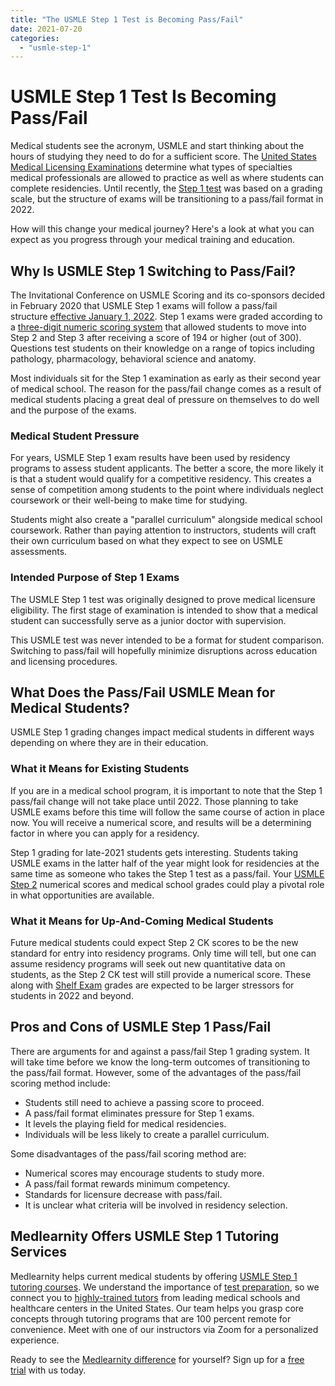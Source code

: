 ```yaml
---
title: "The USMLE Step 1 Test is Becoming Pass/Fail"
date: 2021-07-20
categories: 
  - "usmle-step-1"
---
```


# USMLE Step 1 Test Is Becoming Pass/Fail

Medical students see the acronym, USMLE and start thinking about the hours of studying they need to do for a sufficient score. The [United States Medical Licensing Examinations](https://www.usmle.org/) determine what types of specialties medical professionals are allowed to practice as well as where students can complete residencies. Until recently, the [Step 1 test](https://www.usmle.org/step-exams/step-1) was based on a grading scale, but the structure of exams will be transitioning to a pass/fail format in 2022.

How will this change your medical journey? Here's a look at what you can expect as you progress through your medical training and education.

## Why Is USMLE Step 1 Switching to Pass/Fail?

The Invitational Conference on USMLE Scoring and its co-sponsors decided in February 2020 that USMLE Step 1 exams will follow a pass/fail structure [effective January 1, 2022](https://www.usmle.org/common-questions/step-1). Step 1 exams were graded according to a [three-digit numeric scoring system](https://www.usmle.org/scores-transcripts/transcripts) that allowed students to move into Step 2 and Step 3 after receiving a score of 194 or higher (out of 300). Questions test students on their knowledge on a range of topics including pathology, pharmacology, behavioral science and anatomy.

Most individuals sit for the Step 1 examination as early as their second year of medical school. The reason for the pass/fail change comes as a result of medical students placing a great deal of pressure on themselves to do well and the purpose of the exams.

### Medical Student Pressure

For years, USMLE Step 1 exam results have been used by residency programs to assess student applicants. The better a score, the more likely it is that a student would qualify for a competitive residency. This creates a sense of competition among students to the point where individuals neglect coursework or their well-being to make time for studying.

Students might also create a "parallel curriculum" alongside medical school coursework. Rather than paying attention to instructors, students will craft their own curriculum based on what they expect to see on USMLE assessments.

### Intended Purpose of Step 1 Exams

The USMLE Step 1 test was originally designed to prove medical licensure eligibility. The first stage of examination is intended to show that a medical student can successfully serve as a junior doctor with supervision.

This USMLE test was never intended to be a format for student comparison. Switching to pass/fail will hopefully minimize disruptions across education and licensing procedures.

## What Does the Pass/Fail USMLE Mean for Medical Students?

USMLE Step 1 grading changes impact medical students in different ways depending on where they are in their education.

### What it Means for Existing Students

If you are in a medical school program, it is important to note that the Step 1 pass/fail change will not take place until 2022. Those planning to take USMLE exams before this time will follow the same course of action in place now. You will receive a numerical score, and results will be a determining factor in where you can apply for a residency.

Step 1 grading for late-2021 students gets interesting. Students taking USMLE exams in the latter half of the year might look for residencies at the same time as someone who takes the Step 1 test as a pass/fail. Your [USMLE Step 2](https://www.usmle.org/step-exams/step-2-ck) numerical scores and medical school grades could play a pivotal role in what opportunities are available.

### What it Means for Up-And-Coming Medical Students

Future medical students could expect Step 2 CK scores to be the new standard for entry into residency programs. Only time will tell, but one can assume residency programs will seek out new quantitative data on students, as the Step 2 CK test will still provide a numerical score. These along with [Shelf Exam](https://www.medlearnity.com/nbme-shelf-exams/) grades are expected to be larger stressors for students in 2022 and beyond.

## Pros and Cons of USMLE Step 1 Pass/Fail

There are arguments for and against a pass/fail Step 1 grading system. It will take time before we know the long-term outcomes of transitioning to the pass/fail format. However, some of the advantages of the pass/fail scoring method include:

- Students still need to achieve a passing score to proceed.
- A pass/fail format eliminates pressure for Step 1 exams.
- It levels the playing field for medical residencies.
- Individuals will be less likely to create a parallel curriculum.

Some disadvantages of the pass/fail scoring method are:

- Numerical scores may encourage students to study more.
- A pass/fail format rewards minimum competency.
- Standards for licensure decrease with pass/fail.
- It is unclear what criteria will be involved in residency selection.

## Medlearnity Offers USMLE Step 1 Tutoring Services

Medlearnity helps current medical students by offering [USMLE Step 1 tutoring courses](https://www.medlearnity.com/usmle-tutoring-step-1/). We understand the importance of [test preparation](https://www.medlearnity.com/tutoring/), so we connect you to [highly-trained tutors](https://www.medlearnity.com/our-tutors/) from leading medical schools and healthcare centers in the United States. Our team helps you grasp core concepts through tutoring programs that are 100 percent remote for convenience. Meet with one of our instructors via Zoom for a personalized experience.

Ready to see the [Medlearnity difference](https://www.medlearnity.com/#about--us) for yourself? Sign up for a [free trial](https://www.medlearnity.com/start-here/) with us today.
